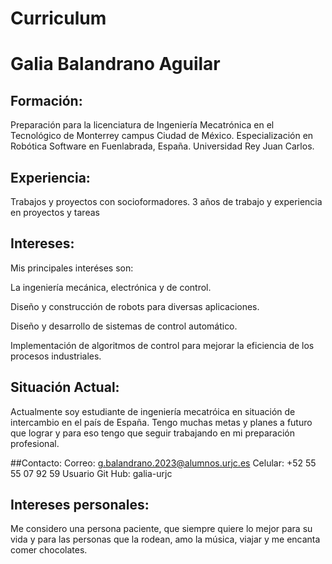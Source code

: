 # Curriculum 

# Galia Balandrano Aguilar 

## Formación:

Preparación para la licenciatura de Ingeniería Mecatrónica en el Tecnológico de Monterrey campus Ciudad de México. 
Especialización en Robótica Software en Fuenlabrada, España. 
Universidad Rey Juan Carlos.

## Experiencia:

Trabajos y proyectos con socioformadores. 3 años de trabajo y experiencia en proyectos y tareas

## Intereses:

Mis principales interéses son:

La ingeniería mecánica, electrónica y de control. 

Diseño y construcción de robots para diversas aplicaciones.

Diseño y desarrollo de sistemas de control automático.

Implementación de algoritmos de control para mejorar la eficiencia de los procesos industriales.

## Situación Actual:

Actualmente soy estudiante de ingeniería mecatróica en situación de intercambio en el país de España. Tengo muchas metas y planes a futuro que lograr y para eso tengo que seguir trabajando en mi preparación profesional.

##Contacto:
Correo: g.balandrano.2023@alumnos.urjc.es
Celular: +52 55 55 07 92 59
Usuario Git Hub: galia-urjc

## Intereses personales:

Me considero una persona paciente, que siempre quiere lo mejor para su vida y para las personas que la rodean, amo la música, viajar y me encanta comer chocolates.
